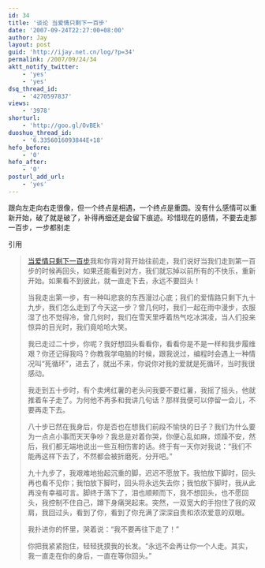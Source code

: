 ```yaml
---
id: 34
title: '谈论 当爱情只剩下一百步'
date: '2007-09-24T22:27:00+08:00'
author: Jay
layout: post
guid: 'http://ijay.net.cn/log/?p=34'
permalink: /2007/09/24/34
aktt_notify_twitter:
    - 'yes'
    - 'yes'
dsq_thread_id:
    - '4270597837'
views:
    - '3978'
shorturl:
    - 'http://goo.gl/OvBEk'
duoshuo_thread_id:
    - '6.3356016093844E+18'
hefo_before:
    - '0'
hefo_after:
    - '0'
posturl_add_url:
    - 'yes'
---
```


跟向左走向右走很像，但一个终点是相遇，一个终点是重圆。没有什么感情可以重新开始，破了就是破了，补得再细还是会留下痕迹。珍惜现在的感情，不要去走那一百步，一步都别走

引用
<blockquote><a href="http://nancybuaa.spaces.live.com/blog/cns!6BA8319CE8BFA5B9!2608.entry">当爱情只剩下一百步</a>我和你背对背开始往前走，我们说好当我们走到第一百步的时候再回头，如果还能看到对方，我们就忘掉以前所有的不快乐，重新开始。如果看不到彼此，就一直走下去，永远不要回头！

当我走出第一步，有一种叫悲哀的东西漫过心底；我们的爱情路只剩下九十九步，我们怎么走到了今天这一步？曾几何时，我们一起在雨中漫步，衣服湿了也不觉得冷，曾几何时，我们在雪天里呼着热气吃冰淇凌，当人们投来惊异的目光时，我们竟哈哈大笑。

我已走过二十步，你呢？我好想回头看看你，看看你是不是一样和我步履维艰？你还记得我吗？你教我学电脑的时候，跟我说过，编程时会遇上一种情况叫“死循环”，进去了，就出不来，你说你对我的爱就是死循环，当时我很感动。

我走到五十步时，有个卖烤红薯的老头问我要不要红薯，我摇了摇头，他就推着车子走了。为何他不再多和我讲几句话？那样我便可以停留一会儿，不要再走下去。

八十步已然在我身后，你是否也在想我们前段不愉快的日子？我们为什么要为一点点小事而天天争吵？我总是对着你哭，你便心乱如麻，烦躁不安，然后，我们都无端地说出一些互相伤害的话。终于有一天你对我说：“我们不能再这样下去了，不然都会被折磨死，分开吧。”

九十九步了，我艰难地抬起沉重的脚，迟迟不愿放下。我怕放下脚时，回头再也看不见你；我怕放下脚时，回头将永远失去你；我怕放下脚时，我从此再没有幸福可言。脚终于落下了，泪也顺颊而下，我不想回头，也不愿回头，我控制不住自己，蹲下身痛哭起来。突然，一双宽大的手抱住了我的双肩，我回过头，看到了你，看到了你充满了深深自责和浓浓爱意的双眼。

我扑进你的怀里，哭着说：“我不要再往下走了！”

你把我紧紧抱住，轻轻抚摸我的长发。“永远不会再让你一个人走。其实，我一直走在你的身后，一直在等你回头。”</blockquote>